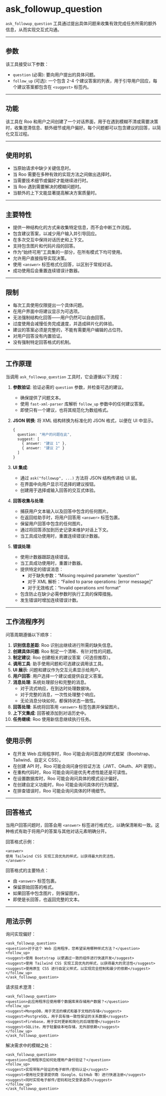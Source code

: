 # ask_followup_question

`ask_followup_question` 工具通过提出具体问题来收集有效完成任务所需的额外信息，从而实现交互式沟通。

---

## 参数

该工具接受以下参数：

- `question` (必需): 要向用户提出的具体问题。
- `follow_up` (可选): 一个包含 2-4 个建议答案的列表，用于引导用户回应，每个建议答案都包含在 `<suggest>` 标签内。

---

## 功能

该工具在 Roo 和用户之间创建了一个对话界面，用于在遇到模糊不清或需要决策时，收集澄清信息、额外细节或用户偏好。每个问题都可以包含建议的回答，以简化交互过程。

---

## 使用时机

- 当原始请求中缺少关键信息时。
- 当 Roo 需要在多种有效的实现方法之间做出选择时。
- 当需要技术细节或偏好才能继续进行时。
- 当 Roo 遇到需要解决的模糊问题时。
- 当额外的上下文能显著提高解决方案质量时。

---

## 主要特性

- 提供一种结构化的方式来收集特定信息，而不会中断工作流程。
- 包含建议答案，以减少用户输入并引导回应。
- 在多次交互中保持对话历史和上下文。
- 支持包含图片和代码片段的回答。
- 作为“始终可用”工具集的一部分，在所有模式下均可使用。
- 允许用户直接指导实现决策。
- 使用 `<answer>` 标签格式化回答，以区别于常规对话。
- 成功使用后会重置连续错误计数器。

---

## 限制

- 每次工具使用仅限提出一个具体问题。
- 在用户界面中将建议显示为可选项。
- 无法强制结构化回答——用户仍然可以自由回答。
- 过度使用会减慢任务完成速度，并造成碎片化的体验。
- 建议的答案必须是完整的，不能有需要用户编辑的占位符。
- 对用户回答没有内置验证。
- 没有强制特定回答格式的机制。

---

## 工作原理

当调用 `ask_followup_question` 工具时，它会遵循以下流程：

1.  **参数验证**: 验证必需的 `question` 参数，并检查可选的建议。
    -   确保提供了问题文本。
    -   使用 `fast-xml-parser` 库解析 `follow_up` 参数中的任何建议答案。
    -   即使只有一个建议，也将其规范化为数组格式。

2.  **JSON 转换**: 将 XML 结构转换为标准化的 JSON 格式，以便在 UI 中显示。
    ```typescript
    {
      question: "用户的问题在此",
      suggest: [
        { answer: "建议 1" },
        { answer: "建议 2" }
      ]
    }
    ```

3.  **UI 集成**:
    -   通过 `ask("followup", ...)` 方法将 JSON 结构传递给 UI 层。
    -   在界面中向用户显示可选择的建议按钮。
    -   创建用于选择或输入回答的交互式体验。

4.  **回答收集与处理**:
    -   捕获用户文本输入以及回答中包含的任何图片。
    -   在返回给助手时，将用户回答用 `<answer>` 标签包裹。
    -   保留用户回答中包含的任何图片。
    -   通过将回答添加到历史记录来维护对话上下文。
    -   当工具成功使用时，重置连续错误计数器。

5.  **错误处理**:
    -   使用计数器跟踪连续错误。
    -   当工具成功使用时，重置计数器。
    -   提供特定的错误消息：
        -   对于缺失参数：“Missing required parameter 'question'”
        -   对于 XML 解析：“Failed to parse operations: [error message]”
        -   对于无效格式：“Invalid operations xml format”
    -   包含防止在缺少必需参数时执行工具的保障措施。
    -   发生错误时增加连续错误计数。

---

## 工作流程序列

问答周期遵循以下顺序：

1.  **识别信息差距**: Roo 识别出继续进行所需的缺失信息。
2.  **创建具体问题**: Roo 制定一个清晰、有针对性的问题。
3.  **制定建议**: Roo 创建相关的建议答案（可选但推荐）。
4.  **调用工具**: 助手使用问题和可选建议调用该工具。
5.  **UI 展示**: 问题和建议作为交互元素显示给用户。
6.  **用户回答**: 用户选择一个建议或提供自定义答案。
7.  **消息处理**: 系统处理部分和完整的消息。
    -   对于流式响应，在到达时处理数据块。
    -   对于完整的消息，一次性处理整个响应。
    -   无论消息分块如何，都保持状态一致性。
8.  **回答处理**: 系统将回答用 `<answer>` 标签包裹并保留图片。
9.  **上下文集成**: 回答被添加到对话历史中。
10. **任务继续**: Roo 使用新信息继续执行任务。

---

## 使用示例

-   在开发 Web 应用程序时，Roo 可能会询问首选的样式框架（Bootstrap、Tailwind、自定义 CSS）。
-   在创建 API 时，Roo 可能会询问身份验证方法（JWT、OAuth、API 密钥）。
-   在重构代码时，Roo 可能会询问是优先考虑性能还是可读性。
-   在设置数据库时，Roo 可能会询问具体的模式设计偏好。
-   在创建自定义功能时，Roo 可能会询问具体的行为期望。
-   在排查错误时，Roo 可能会询问具体的环境细节。

---

## 回答格式

当用户回答问题时，回答会用 `<answer>` 标签进行格式化，以确保清晰和一致。这种格式有助于将用户的答案与其他对话元素明确分开。

回答格式示例：
```
<answer>
使用 Tailwind CSS 实现工具优先的样式，以获得最大的灵活性。
</answer>
```

回答格式的主要特点：
-   由 `<answer>` 标签包裹。
-   保留原始回答的格式。
-   如果回答中包含图片，则保留图片。
-   即使是长回答，也返回完整的文本。

---

## 用法示例

询问实现偏好：
```
<ask_followup_question>
<question>对于这个 Web 应用程序，您希望采用哪种样式方法？</question>
<follow_up>
<suggest>使用 Bootstrap 以便通过一致的组件进行快速开发</suggest>
<suggest>使用 Tailwind CSS 实现工具优先的样式，以获得最大的灵活性</suggest>
<suggest>使用原生 CSS 进行自定义样式，以实现完全控制和最少的依赖</suggest>
</follow_up>
</ask_followup_question>
```


请求技术澄清：
```
<ask_followup_question>
<question>此应用程序应使用哪个数据库来存储用户数据？</question>
<follow_up>
<suggest>MongoDB，用于灵活的模式和基于文档的存储</suggest>
<suggest>PostgreSQL，用于具有强一致性保证的关系数据</suggest>
<suggest>Firebase，用于实时更新和简化的后端管理</suggest>
<suggest>SQLite，用于轻量级本地存储，无外部依赖</suggest>
</follow_up>
</ask_followup_question>
```

解决需求中的模糊之处：
```
<ask_followup_question>
<question>应用程序应如何处理用户身份验证？</question>
<follow_up>
<suggest>实现带账户验证的电子邮件/密码认证</suggest>
<suggest>使用社交登录提供商（Google、GitHub 等）进行快速注册</suggest>
<suggest>同时实现电子邮件/密码和社交登录选项</suggest>
</follow_up>
</ask_followup_question>
